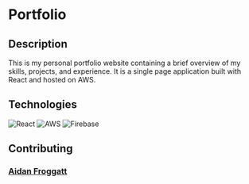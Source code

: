 # Portfolio

## Description
This is my personal portfolio website containing a brief overview of my skills, projects, and experience. It is a single page application built with React and hosted on AWS.

## Technologies
![React](https://img.shields.io/badge/-React-000000?style=flat&logo=React)
![AWS](https://img.shields.io/badge/-AWS-000000?style=flat&logo=Amazon-AWS)
![Firebase](https://img.shields.io/badge/-Firebase-000000?style=flat&logo=Firebase)

## Contributing
### [Aidan Froggatt](https://github.com/aidanfroggatt)
